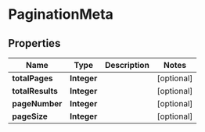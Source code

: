 

# PaginationMeta

## Properties

Name | Type | Description | Notes
------------ | ------------- | ------------- | -------------
**totalPages** | **Integer** |  |  [optional]
**totalResults** | **Integer** |  |  [optional]
**pageNumber** | **Integer** |  |  [optional]
**pageSize** | **Integer** |  |  [optional]



